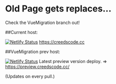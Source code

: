   #  Old Page gets replaces... 
Check the VueMigration branch out!

##Current host:

[![Netlify Status](https://api.netlify.com/api/v1/badges/42e01e89-55c7-40f3-a742-8d8ec2a043fa/deploy-status)](https://app.netlify.com/sites/creedscode/deploys)
https://creedscode.cc

##VueMigration prev host:

[![Netlify Status](https://api.netlify.com/api/v1/badges/59bdc9f8-61d6-4855-9301-0529e5177007/deploy-status)](https://app.netlify.com/sites/preview-creedscode/deploys) 
Latest preview version deploy. => https://preview.creedscode.cc/


(Updates on every pull.)

